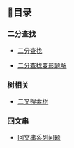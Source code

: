 

## 🚀目录

### 二分查找

* [二分查找](https://github.com/maycope/May-Nodes/blob/master/All-algorithm/二分查找.md)

* [二分查找变形题解](https://github.com/maycope/May-Nodes/blob/master/All-algorithm/二分查找变形题解.md)

###  树相关

* [二叉搜索树](https://github.com/maycope/May-Nodes/blob/master/All-algorithm/二叉搜索树.md)

### 回文串

* [回文串系列问题](https://github.com/maycope/May-Nodes/blob/master/All-algorithm/回文串系列思考.md)

